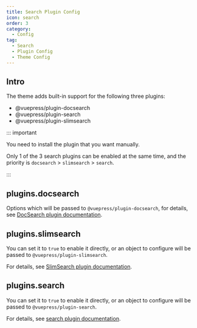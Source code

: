 ```yaml
---
title: Search Plugin Config
icon: search
order: 3
category:
  - Config
tag:
  - Search
  - Plugin Config
  - Theme Config
---
```


## Intro

The theme adds built-in support for the following three plugins:

- @vuepress/plugin-docsearch
- @vuepress/plugin-search
- @vuepress/plugin-slimsearch

::: important

You need to install the plugin that you want manually.

Only 1 of the 3 search plugins can be enabled at the same time, and the priority is `docsearch` > `slimsearch` > `search`.

:::

## plugins.docsearch

Options which will be passed to `@vuepress/plugin-docsearch`, for details, see [DocSearch plugin documentation][docsearch].

## plugins.slimsearch

You can set it to `true` to enable it directly, or an object to configure will be passed to `@vuepress/plugin-slimsearch`.

For details, see [SlimSearch plugin documentation][slimsearch].

## plugins.search

You can set it to `true` to enable it directly, or an object to configure will be passed to `@vuepress/plugin-search`.

For details, see [search plugin documentation][search].

[docsearch]: https://ecosystem.vuejs.press/plugins/search/docsearch.html
[slimsearch]: https://ecosystem.vuejs.press/plugins/search/slimsearch.html
[search]: https://ecosystem.vuejs.press/plugins/search/search.html
